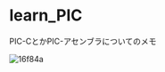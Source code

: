 # learn_PIC


PIC-CとかPIC-アセンブラについてのメモ  

![16f84a](https://github.com/kanqn/learn_PIC/assets/86160454/98b5d34c-5f46-4039-8155-62f8eede0cd1)
